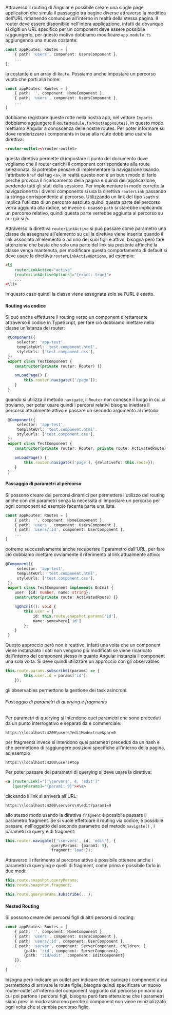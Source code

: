 Attraverso il routing di Angular è possibile creare una single page application che simula il passaggio tra pagine diverse attraverso la modifica dell'URL rimanendo comunque all'interno in realtà della stessa pagina.
Il router deve essere disponibile nell'intera applicazione, infatti da dovunque si digiti un URL specifico per un component deve essere possibile raggiungerlo, per questo motivo dobbiamo modificare `app.module.ts` aggiungendo una nuova costante:
```ts
const appRoutes: Routes = [
	{ path: 'users', component: UsersComponent },
	...
];
```
la costante è un array di `Route`. Possiamo anche impostare un percorso vuoto che porti alla home:
```ts
const appRoutes: Routes = [
	{ path: '', component: HomeComponent },
	{ path: 'users', component: UsersComponent },
	...
]
```
dobbiamo registrare queste rotte nella nostra app, nel vettore `Imports` dobbiamo aggiungere il `RouterModule.forRoot(appRoutes)`, in questo modo mettiamo Angular a conoscenza delle nostre routes. Per poter informare su dove renderizzare i components in base alla route dobbiamo usare la direttiva:
```html
<router-outlet><\router-outlet>
```
questa direttiva permette di impostare il punto del documento dove vogliamo che il router carichi il component corrispondente alla route selezionata.
Si potrebbe pensare di implementare la navigazione usando l'attributo `href` del tag `<a>`, in realtà questo non è un buon modo di farlo perché provoca il ricaricamento della pagina e quindi dell'applicazione, perdendo tutti gli stati della sessione. Per implementare in modo corretto la navigazione tra i diversi components si usa la direttiva `routerLink` passando la stringa corrispondente al percorso.
Utilizzando un link del tipo `\path` si implica l'utilizzo di un percorso assoluto quindi questa parte del percorso verrà aggiunta alla radice, se invece si usasse `path` si starebbe implicando un percorso relativo, quindi questa parte verrebbe aggiunta al percorso su cui già si è.

Attraverso la direttiva `routerLinkActive` si può passare come parametro una classe da assegnare all'elemento su cui la direttiva viene inserita quando il link associato all'elemento o ad uno dei suoi figli è attivo, bisogna però fare attenzione che basta che solo una parte del link sia presente affinché la classe venga mantenuta, per modificare questo comportamento di default si deve usare la direttiva `routerLinkActiveOptions`, ad esempio:
```html
<li 
	routerLinkActive="active"
	[routerLinkActiveOptions]="{exact: true}">
	...
<\li>
```
in questo caso quindi la classe viene assegnata solo se l'URL è esatto.

#### Routing via codice
Si può anche effettuare il routing verso un component direttamente attraverso il codice in TypeScript, per fare ciò dobbiamo iniettare nella classe un'istanza del router:
```ts
 @Component({
	 selector: 'app-test',
	 templateUrl: 'test.component.html',
	 styleUrls: ['test.component.css'],
 })
 export class TestComponent {
	constructor(private router: Router) {}

	onLoadPage() {
		this.router.navigate(['/page']);
	}
 }
```
quando si utilizza il metodo `navigate`, il `Router` non conosce il luogo in cui ci troviamo, per poter usare quindi i percorsi relativi bisogna iniettare il percorso attualmente attivo e passare un secondo argomento al metodo:
```ts
 @Component({
	 selector: 'app-test',
	 templateUrl: 'test.component.html',
	 styleUrls: ['test.component.css'],
 })
 export class TestComponent {
	constructor(private router: Router, private route: ActivatedRoute) {}

	onLoadPage() {
		this.router.navigate(['page'], {relativeTo: this.route});
	}
 }
```

#### Passaggio di parametri al percorso
Si possono creare dei percorsi dinamici per permettere l'utilizzo del routing anche con dei parametri senza la necessità di impostare un percorso per ogni component ad esempio facente parte una lista.
```ts
const appRoutes: Routes = [
	{ path: '', component: HomeComponent },
	{ path: 'users', component: UsersComponent },
	{ path: 'users/:id', component: UserComponent },
	...
]
```
potremo successivamente anche recuperare il parametro dall'URL, per fare ciò dobbiamo iniettare ovviamente il riferimento al link attualmente attivo:
```ts
@Component({
	 selector: 'app-test',
	 templateUrl: 'test.component.html',
	 styleUrls: ['test.component.css'],
 })
 export class TestComponent implements OnInit {
	user: {id: number, name: string};
	constructor(private route: ActivatedRoute) {}

	ngOnInit(): void {
		this.user = {
			id: this.route.snapshot.params['id'],
			name: somewhere['id']
		};
	}
 }
```
Questo approccio però non è reattivo, infatti una volta che un component viene instanziato i dati non vengono più modificati se viene ricaricato dall'interno del component stesso in quanto Angular instanzia il component una sola volta. Si deve quindi utilizzare un approccio con gli observables:
```ts
this.route.params.subscribe((params) => {
		this.user.id = params['id'];
	});
```
gli observables permettono la gestione dei task asincroni. 

###### Passaggio di parametri di querying e fragments
Per parametri di querying si intendono quei parametri che sono preceduti da un punto interrogativo e separati da e commerciale:
```
https:\\localhost:4200\users?editMode=true&par=0
```
per fragments invece si intendono quei parametri preceduti da un hash e che permettono di raggiungere posizioni specifiche all'interno della pagina, ad esempio 
```
https:\\localhost:4200\users#top
```
Per poter passare dei parametri di querying si deve usare la direttiva:
```html
<a [routerLink]="['\servers', 4, 'edit']"
   [queryParams]="{param1: 9}"><\a>
```
clickando il link si arriverà all'URL:
```
https:\\localhost:4200\servers\4\edit?param1=9
```
allo stesso modo usando la direttiva `fragment` è possibile passare il parametro fragment.
Se si vuole effettuare il routing via codice, è possibile passare, nell'oggetto del secondo parametro del metodo `navigate()` , i parametri di query e di fragment:
```ts
this.router.navigate(['\servers', id, 'edit'], {
					queryParams: {param1: 9}, 
					fragment:'load'});
```
Attraverso il riferimento al percorso attivo è possibile ottenere anche i parametri di querying e quelli di fragment, come prima è possibile farlo in due modi:
```ts
this.route.snapshot.queryParams;
this.route.snapshot.fragment;

this.route.queryParams.subscribe(...);
```

#### Nested Routing
Si possono creare dei percorsi figli di altri percorsi di routing:
```ts
const appRoutes: Routes = [
	{ path: '', component: HomeComponent },
	{ path: 'users', component: UsersComponent },
	{ path: 'users/:id', component: UserComponent },
	{ path: 'server', component: ServerComponent, children: [
		{path: ':id', component: ServerComponent},
		{path: ':id/edit', component: EditComponent}
	]},
	...
]
```
bisogna però indicare un outlet per indicare dove caricare i component a cui permettono di arrivare le route figlie, bisogna quindi specificare un nuovo router-outlet all'interno del component raggiunto dal percorso primario da cui poi partono i percorsi figli, bisogna però fare attenzione che i parametri siano presi in modo asincrono perché il component non viene reinizializzato ogni volta che si cambia percorso figlio.